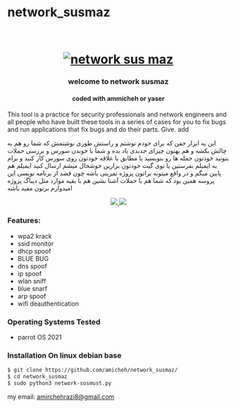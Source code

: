 # network_susmaz
<h1 align="center">
  <br>
  <a href="https://github.com/amicheh/network_susmaz/"><img src="https://images.idgesg.net/images/article/2019/03/hack-your-own-wi-fi_neon-wi-fi_keyboard_hacker-100791531-large.jpg?auto=webp" alt="network sus maz"></a>

</h1>
<h3 align="center"> welcome to network susmaz </h3> 
<h4 align="center">coded with ammicheh or yaser</h4>



This tool is a practice for security professionals and network engineers and all people who have built these tools in a series of cases for you to fix bugs and run applications that fix bugs and do their parts. Give. add

این یه ابزار خفن که برای خودم نوشتم و راستش طوری نوشتمش که شما رو هم به چالش بکشه و هم بهتون چیزای جدیدی یاد بده و شما با خوندن سورس و بررسی حملات بتونید خودتون حمله ها رو بنویسید یا مطابق با علاقه خودتون روی سورس کار کنید و برام به ایمیلم بفرستین یا توی گیت خودتون بزارین خوشحال میشم ارسال کنید ایمیلم هم پایین میگم
و در واقع میتونه براتون پروژه تمرینی باشه چون قصد از برنامه نویسی این پروسه همین بود که شما هم با حملات آشنا بشین هم با بقیه موارد مثل دیباگ پروژه امیدوارم برتون مفید باشه

<p align="center">
  <a href="http://python.org">
    <img src="https://img.shields.io/badge/python-v3-blue">
  </a>
  
  <a href="https://www.microsoft.com/de-de/">
    <img src="https://img.shields.io/badge/platform-Linux-red">
  </a>
  
  ### Features:
  - wpa2 krack
  - ssid monitor
  - dhcp spoof
  - BLUE BUG
  - dns spoof
  - ip spoof
  - wlan sniff
  - blue snarf
  - arp spoof
  - wifi deauthentication
 
### Operating Systems Tested

- parrot OS 2021

### Installation On linux debian base
  
```bash
$ git clone https://github.com/amicheh/network_susmaz/
$ cd network_susmaz
$ sudo python3 network-sosmust.py
```
  
  
  my email:
  amirchehrazi8@gmail.com
